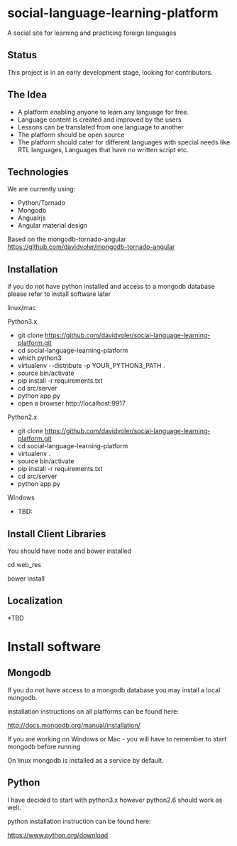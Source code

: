 social-language-learning-platform
=================================

A social site for learning and practicing foreign languages

Status
------
This project is in an early development stage, looking for contributors. 

The Idea
--------

* A platform enabling anyone to learn any language for free. 
* Language content is created and improved by the users
* Lessons can be translated from one language to another 
* The platform should be open source
* The platform should cater for different languages with special needs like RTL languages, Languages that have no written script etc.


Technologies
------------

We are currently using:

* Python/Tornado
* Mongodb
* Angualrjs
* Angular material design

Based on the mongodb-tornado-angular https://github.com/davidvoler/mongodb-tornado-angular




Installation
------------
if you do not have python installed and access to a mongodb database please refer to install software later

linux/mac

Python3.x

* git clone https://github.com/davidvoler/social-language-learning-platform.git
* cd social-language-learning-platform
* which python3
* virtualenv --distribute -p YOUR_PYTHON3_PATH .
* source bin/activate
* pip install -r requirements.txt
* cd src/server
* python app.py
* open a browser http://localhost:9917


Python2.x

* git clone https://github.com/davidvoler/social-language-learning-platform.git
* cd social-language-learning-platform
* virtualenv  .
* source bin/activate
* pip install -r requirements.txt
* cd src/server
* python app.py


Windows
* TBD:


Install Client Libraries
------------------------
You should have node and bower installed 

cd web_res

bower install


Localization
------------
*TBD 





Install software
================

Mongodb
-------
If you do not have access to a mongodb database you may install a local mongodb.

installation instructions on all platforms can be found here:

http://docs.mongodb.org/manual/installation/

If you are working on Windows or Mac - you will have to remember to start mongodb before running

On linux mongodb is installed as a service by default.


Python
------
I have decided to start with python3.x however python2.6 should work as well.

python installation instruction can be found here:

https://www.python.org/download

